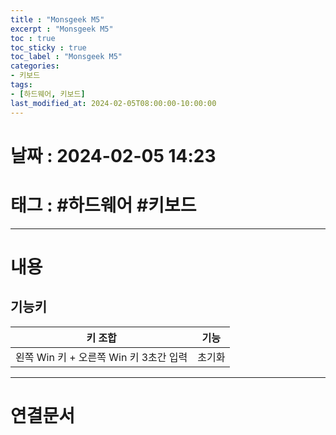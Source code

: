 ```yaml
---
title : "Monsgeek M5"
excerpt : "Monsgeek M5"
toc : true
toc_sticky : true
toc_label : "Monsgeek M5"
categories:
- 키보드
tags:
- [하드웨어, 키보드]
last_modified_at: 2024-02-05T08:00:00-10:00:00
---
```


# 날짜 : 2024-02-05 14:23

# 태그 : #하드웨어 #키보드 
---

# 내용

## 기능키

| 키 조합                        | 기능  |
| --------------------------- | --- |
| 왼쪽 Win 키 + 오른쪽 Win 키 3초간 입력 | 초기화 |

---

# 연결문서

